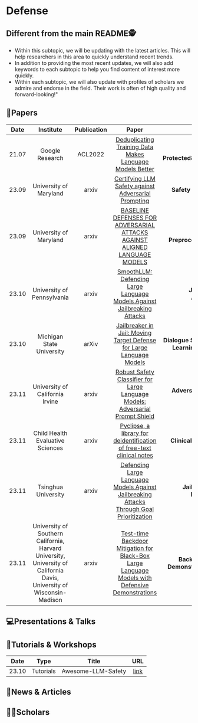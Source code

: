 # Defense

## Different from the main README🕵️

- Within this subtopic, we will be updating with the latest articles. This will help researchers in this area to quickly understand recent trends.
- In addition to providing the most recent updates, we will also add keywords to each subtopic to help you find content of interest more quickly.
- Within each subtopic, we will also update with profiles of scholars we admire and endorse in the field. Their work is often of high quality and forward-looking!"


## 📑Papers

| Date  |                                                       Institute                                                        | Publication |                                                                Paper                                                                |                                    Keywords                                    |
|:-----:|:----------------------------------------------------------------------------------------------------------------------:|:-----------:|:-----------------------------------------------------------------------------------------------------------------------------------:|:------------------------------------------------------------------------------:|
| 21.07 |                                                    Google Research                                                     |   ACL2022   |               [Deduplicating Training Data Makes Language Models Better](https://aclanthology.org/2022.acl-long.577/)               |            **Privacy Protected**&**Deduplication**&**Memorization**            |
| 23.09 |                                                 University of Maryland                                                 |    arxiv    |                       [Certifying LLM Safety against Adversarial Prompting](https://arxiv.org/abs/2309.02705)                       |                   **Safety Filter**&**Adversarial Prompts**                    |
| 23.09 |                                                 University of Maryland                                                 |    arxiv    |            [BASELINE DEFENSES FOR ADVERSARIAL ATTACKS AGAINST ALIGNED LANGUAGE MODELS](https://arxiv.org/abs/2309.00614)            |        **Perplexity**&**Input Preprocessing**&**Adversarial Training**         |
| 23.10 |                                               University of Pennsylvania                                               |    arxiv    |             [SmoothLLM: Defending Large Language Models Against Jailbreaking Attacks](https://arxiv.org/abs/2310.03684)             |             **Jailbreak**&**Adversarial Attack**&**Perturbation**              |
| 23.10 |                                               Michigan State University                                                |    arXiv    |              [Jailbreaker in Jail: Moving Target Defense for Large Language Models](https://arxiv.org/abs/2310.02417)               | **Dialogue System**&**Trustworthy Machine Learning**&**Moving Target Defense** |
| 23.11 |                                            University of California Irvine                                             |    arxiv    |          [Robust Safety Classifier for Large Language Models: Adversarial Prompt Shield](https://arxiv.org/abs/2311.00172)          |              **Adversarial Prompt Shield**&**Safety Classifier**               |
| 23.11 |                                            Child Health Evaluative Sciences                                            |    arxiv    |              [Pyclipse, a library for deidentification of free-text clinical notes](https://arxiv.org/abs/2311.02748)               |                  **Clinical Text Data**&**Deidentification**                   |
| 23.11 |                                                  Tsinghua University                                                   |    arxiv    |    [Defending Large Language Models Against Jailbreaking Attacks Through Goal Prioritization](https://arxiv.org/abs/2311.09096)     |          **Jailbreaking Attacks**&**Goal Prioritization**&**Safety**           |
| 23.11 | University of Southern California, Harvard University, University of California Davis, University of Wisconsin-Madison |    arxiv    | [Test-time Backdoor Mitigation for Black-Box Large Language Models with Defensive Demonstrations](https://arxiv.org/abs/2311.09763) |    **Backdoor Attacks**&**Defensive Demonstrations**&**Test-Time Defense**     |



## 💻Presentations & Talks


## 📖Tutorials & Workshops

| Date  |   Type    |       Title        |                         URL                          |
|:-----:|:---------:|:------------------:|:----------------------------------------------------:|
| 23.10 | Tutorials | Awesome-LLM-Safety | [link](https://github.com/ydyjya/Awesome-LLM-Safety) |

## 📰News & Articles

## 🧑‍🏫Scholars
